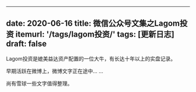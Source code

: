 
---
date: 2020-06-16
title:  微信公众号文集之Lagom投资
itemurl: '/tags/lagom投资/'
tags: [更新日志]
draft: false
---

Lagom投资是媲美益达资产配置的一位大牛，有长达十年以上的实盘记录。

早期活跃在微博上，微博文字正在途中... ...

尚有雪球一些文字值得整理。
